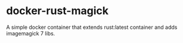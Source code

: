 # docker-rust-magick

A simple docker container that extends rust:latest container and adds imagemagick 7 libs.
